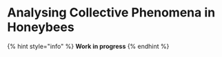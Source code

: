 # Analysing Collective Phenomena in Honeybees

{% hint style="info" %}
**Work in progress**
{% endhint %}
